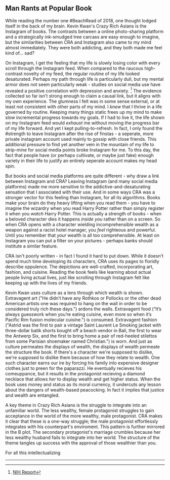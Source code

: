 ## Man Rants at Popular Book

While reading the number one \#BeachRead of 2018, one thought lodged itself in the back of my brain. Kevin Kwan's Crazy Rich Asians is the Instagram of books. The contrasts between a online photo-sharing platform and a strategically ink-smudged tree carcass are easy enough to imagine, but the similarities between CRA and Instagram also came to my mind almost immediately. They were both addicting, and they both made me feel kind of... sad? 

On Instagram, I get the feeling that my life is slowly losing color with every scroll through the Instagram feed. When compared to the raucous high-contrast novelty of my feed, the regular routine of my life looked desaturated. Perhaps my path through life is particularly dull, but my mental armor does not seem particularly weak - studies on social media use have revealed a positive correlation with depression and anxiety. [^fn1] The evidence collected so far isn't strong enough to claim a causal link, but it aligns with my own experience. The glumness I felt was in some sense external, or at least not consistent with other parts of my mind. I *knew* that I thrive in a life governed by routine. Keeping many things static frees up my mind to make slow incremental progress towards my goals. If I had to live it, the life shown on my Instagram feed would *exhaust* me without moving the progress bar of my life forward. And yet I kept pulling-to-refresh. In fact, I only found the \#strength to leave Instagram after the rise of finstas - a seperate, more private instagram account used mainly to gossip with close friends. This additional pressure to find yet another vein in the mountain of my life to strip-mine for social media points broke Instagram for me. To this day, the fact that people have (or perhaps cultivate, or maybe just fake) enough variety in their life to justify an entirely seperate account makes my head spin.

But books and social media platforms are quite different - why draw a link between Instagram and CRA? Leaving Instagram (and many social media platforms) made me more sensitive to the addictive-and-desaturating sensation that I associated with their use. And in some ways CRA was a stronger vector for this feeling than Instagram, for all its algorithms. Books make your brain do they heavy lifting when you read them - you have to imagine the wizardry when you read Harry Potter rather than simply register it when you *watch* Harry Potter. This is actually a strength of books - when a beloved character dies it happens *inside you* rather than on a screen. So when CRA opens with a character wielding incomprehensible wealth as a weapon against a racist hotel manager, you *feel* righteous and powerful. Until you remember that *your* wealth is all too comprehensible. At least on Instagram you can put a filter on your pictures - perhaps banks should institute a similar feature.

CRA isn't poorly written - in fact I found it hard to put down. While it doesn't spend much time developing its characters, CRA uses its pages to floridly describe oppulence. The depictions are well-crafted, incorporating art, fashion, and cuisine. Reading the book feels like learning about actual people living actual lives, just like scrolling through Instagram felt like keeping up with the lives of my friends.

Kevin Kwan uses culture as a lens through which wealth is shown. Extravagent art ("He didn’t have any Rothkos or Pollocks or the other dead American artists one was required to hang on the wall in order to be considered truly rich these days.") ardons the walls. Extravagent food (“It’s always guesswork when you’re eating cuisine, even more so when it’s Pacific Rim fusion molecular cuisine.") is consumed. Extravagent fashion ("Astrid was the first to pair a vintage Saint Laurent Le Smoking jacket with three-dollar batik shorts bought off a beach vendor in Bali, the first to wear the Antwerp Six, and the first to bring home a pair of red-heeled stilettos from some Parisian shoemaker named Christian.") is worn. And just as culture permeates the displays of wealth, the displays of wealth permeate the structure the book. If there's a character we're supposed to dislike, we're supposed to dislike them because of how they relate to wealth. One such character earns our ire by forcing his family into expensive designer clothes just to preen for the paparazzi. He eventually recieves his comeuppance, but it results in the protagonist recieving a diamond necklace that allows *her* to display wealth and get higher status. When the book uses money and status as its moral currency, it undercuts any lesson about the dangers of wealth-based peacocking. In fact it implies that justice and wealth are entangled.

A key theme in Crazy Rich Asians is the struggle to integrate into an unfamiliar world. The less wealthy, female protagonist struggles to gain acceptance in the world of the more wealthy, male protagonist. CRA makes it clear that these is a one-way struggle; the male protagonist effortlessly integrates with his counterpart's enviroment. This pattern is further mirrored in the B plot. The secondary protagonist's marriage crumbles because her less wealthy husband fails to integrate into her world. The structure of the theme tangles up success with the approval of those wealthier than you.

For all this intellectualizing 



---
[^fn1]: [NIH Report](https://www.ncbi.nlm.nih.gov/pmc/articles/PMC5143470/?report=classic)